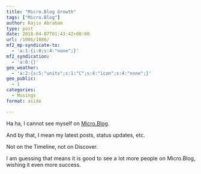 ```yaml
---
title: "Micro.Blog Growth"
tags: ["Micro.Blog"]
author: Rajiv Abraham
type: post
date: 2018-04-07T01:43:42+00:00
url: /1086/1086/
mf2_mp-syndicate-to:
  - 'a:1:{i:0;s:4:"none";}'
mf2_syndication:
  - 'a:0:{}'
geo_weather:
  - 'a:2:{s:5:"units";s:1:"C";s:4:"icon";s:4:"none";}'
geo_public:
  - 1
categories:
  - Musings
format: aside

---
```

<p style="text-align: justify;">
  Ha ha, I cannot see myself on <a href="https://micro.blog/" target="_blank" rel="noopener">Micro.Blog</a>.
</p>

<p style="text-align: justify;">
  And by that, I mean my latest posts, status updates, etc.
</p>

<p style="text-align: justify;">
  Not on the Timeline, not on Discover.
</p>

<p style="text-align: justify;">
  I am guessing that means it is good to see a lot more people on Micro.Blog, wishing it even more success.
</p>